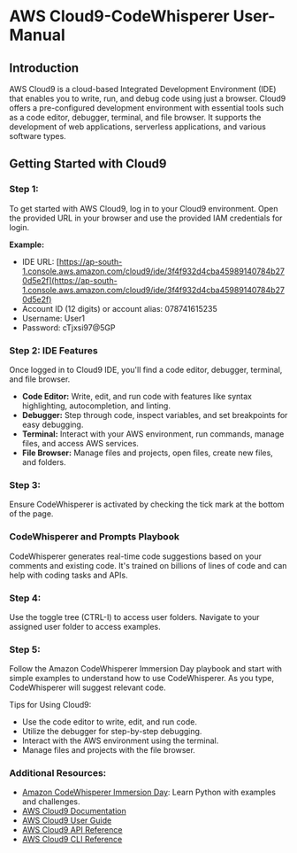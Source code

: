 # AWS Cloud9-CodeWhisperer User-Manual 

## Introduction
AWS Cloud9 is a cloud-based Integrated Development Environment (IDE) that enables you to write, run, and debug code using just a browser. Cloud9 offers a pre-configured development environment with essential tools such as a code editor, debugger, terminal, and file browser. It supports the development of web applications, serverless applications, and various software types.

## Getting Started with Cloud9
### Step 1:
To get started with AWS Cloud9, log in to your Cloud9 environment. Open the provided URL in your browser and use the provided IAM credentials for login.

**Example:**
- IDE URL: [https://ap-south-1.console.aws.amazon.com/cloud9/ide/3f4f932d4cba45989140784b270d5e2f](https://ap-south-1.console.aws.amazon.com/cloud9/ide/3f4f932d4cba45989140784b270d5e2f)
- Account ID (12 digits) or account alias: 078741615235
- Username: User1
- Password: cTjxsi97@5GP

### Step 2: IDE Features
Once logged in to Cloud9 IDE, you'll find a code editor, debugger, terminal, and file browser.

- **Code Editor:** Write, edit, and run code with features like syntax highlighting, autocompletion, and linting.
- **Debugger:** Step through code, inspect variables, and set breakpoints for easy debugging.
- **Terminal:** Interact with your AWS environment, run commands, manage files, and access AWS services.
- **File Browser:** Manage files and projects, open files, create new files, and folders.

### Step 3:
Ensure CodeWhisperer is activated by checking the tick mark at the bottom of the page.

### CodeWhisperer and Prompts Playbook
CodeWhisperer generates real-time code suggestions based on your comments and existing code. It's trained on billions of lines of code and can help with coding tasks and APIs.

### Step 4:
Use the toggle tree (CTRL-I) to access user folders. Navigate to your assigned user folder to access examples.

### Step 5:
Follow the Amazon CodeWhisperer Immersion Day playbook and start with simple examples to understand how to use CodeWhisperer. As you type, CodeWhisperer will suggest relevant code.

Tips for Using Cloud9:
- Use the code editor to write, edit, and run code.
- Utilize the debugger for step-by-step debugging.
- Interact with the AWS environment using the terminal.
- Manage files and projects with the file browser.

### Additional Resources:
- [Amazon CodeWhisperer Immersion Day](https://catalog.us-east-1.prod.workshops.aws/workshops/6838a1a5-4516-4153-90ce-ac49ca8e1357/en-US/03-python): Learn Python with examples and challenges.
- [AWS Cloud9 Documentation](https://docs.aws.amazon.com/cloud9/index.html)
- [AWS Cloud9 User Guide](https://docs.aws.amazon.com/cloud9/latest/user-guide/)
- [AWS Cloud9 API Reference](https://docs.aws.amazon.com/cloud9/latest/APIReference/)
- [AWS Cloud9 CLI Reference](https://docs.aws.amazon.com/cli/latest/reference/cloud9/index.html)
